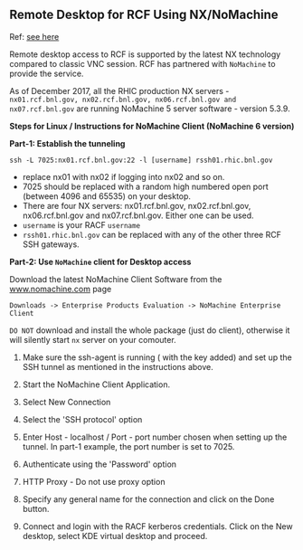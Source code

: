 Remote Desktop for RCF Using NX/NoMachine
------------------------------------------------

Ref: [see here](https://www.racf.bnl.gov/docs/services/nx)

Remote desktop access to RCF is supported by the latest NX technology compared to classic VNC session. RCF has partnered with `NoMachine` to provide the service.

As of December 2017, all the RHIC production NX servers - `nx01.rcf.bnl.gov, nx02.rcf.bnl.gov, nx06.rcf.bnl.gov and nx07.rcf.bnl.gov` are running NoMachine 5 server software - version 5.3.9.


**Steps for Linux / Instructions for NoMachine Client (NoMachine 6 version)**

**Part-1: Establish the tunneling**

```
ssh -L 7025:nx01.rcf.bnl.gov:22 -l [username] rssh01.rhic.bnl.gov
```
- replace nx01 with nx02 if logging into nx02 and so on.
- 7025 should be replaced with a random high numbered open port (between 4096 and 65535) on your desktop.
- There are four NX servers: nx01.rcf.bnl.gov, nx02.rcf.bnl.gov, nx06.rcf.bnl.gov and nx07.rcf.bnl.gov. Either one can be used.
- `username` is your RACF `username`
- `rssh01.rhic.bnl.gov` can be replaced with any of the other three RCF SSH gateways.



**Part-2: Use `NoMachine` client for Desktop access**

Download the latest NoMachine Client Software from the www.nomachine.com page
```
Downloads -> Enterprise Products Evaluation -> NoMachine Enterprise Client
```
`DO NOT` download and install the whole package (just do client), otherwise it will silently start `nx` server on your comouter.

1. Make sure the ssh-agent is running ( with the key added) and set up the SSH tunnel as mentioned in the instructions above.

2. Start the NoMachine Client Application.

3. Select New Connection

4. Select the 'SSH protocol' option

5. Enter Host - localhost / Port - port number chosen when setting up the tunnel. In part-1 example, the port number is set to 7025.

6. Authenticate using the 'Password' option

7. HTTP Proxy - Do not use proxy option

8. Specify any general name for the connection and click on the Done button.

9. Connect and login with the RACF kerberos credentials. Click on the New desktop, select KDE virtual desktop and proceed.

